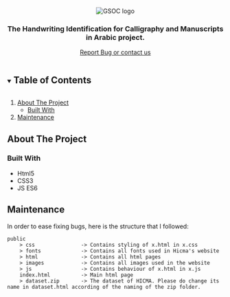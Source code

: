 <!-- PROJECT LOGO -->
<br />
<p align="center">
  <img src="public/images/topbar_hicma_logo.png" alt="GSOC logo" align="center">
  <h3 align="center">The <b>H</b>andwriting <b>I</b>dentification for
        <b>C</b>alligraphy and <b>M</b>anuscripts in <b>A</b>rabic project.</h3>

  <p align="center">
    <a href="https://www.hicma.com/contactus">Report Bug or contact us</a>
  </p>
</p>

<!-- TABLE OF CONTENTS -->
<details open="open">
  <summary><h2 style="display: inline-block">Table of Contents</h2></summary>
  <ol>
    <li>
      <a href="#about-the-project">About The Project</a>
      <ul>
        <li><a href="#built-with">Built With</a></li>
      </ul>
    </li>
    <li><a href="#maintenance">Maintenance</a></li>
  </ol>
</details>

<!-- ABOUT THE PROJECT -->

## About The Project
### Built With

- Html5
- CSS3
- JS ES6


## Maintenance

In order to ease fixing bugs, here is the structure that I followed:

```
public
    > css               -> Contains styling of x.html in x.css
    > fonts             -> Contains all fonts used in Hicma's website
    > html              -> Contains all html pages
    > images            -> Contains all images used in the website
    > js                -> Contains behaviour of x.html in x.js
    index.html          -> Main html page
    > dataset.zip       -> The dataset of HICMA. Please do change its name in dataset.html according of the naming of the zip folder.

```